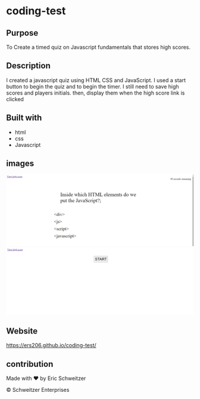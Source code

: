 # coding-test

## Purpose

To Create a timed quiz on Javascript fundamentals that stores high scores. 

## Description

I created a javascript quiz using HTML CSS and JavaScript. I used a start button to begin the quiz and to begin the timer. I still need to save high scores and players initials. then, display them when the high score link is clicked


## Built with
* html
* css
* Javascript

## images

![](./images/Screenshot%202022-06-22%20214741.png)
![](./images/Screenshot%202022-06-22%20214813.png)

## Website
https://ers206.github.io/coding-test/

## contribution
Made with ❤️ by Eric Schweitzer 

&copy; Schweitzer Enterprises